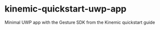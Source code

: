 # kinemic-quickstart-uwp-app
Minimal UWP app with the Gesture SDK from the Kinemic quickstart guide
